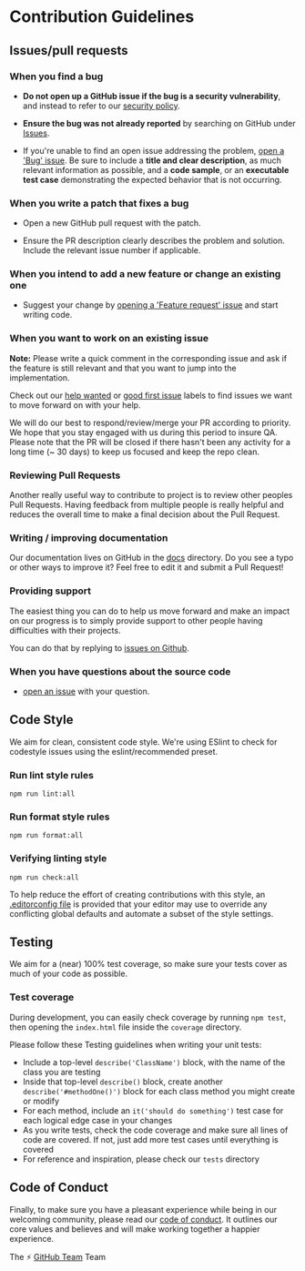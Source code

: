 # Contribution Guidelines

## Issues/pull requests

### When you find a bug

* **Do not open up a GitHub issue if the bug is a security vulnerability**, and instead to refer to our [security policy][1].

* **Ensure the bug was not already reported** by searching on GitHub under [Issues][2].

* If you're unable to find an open issue addressing the problem, [open a 'Bug' issue][4].
Be sure to include a **title and clear description**, as much relevant information as possible, and a **code sample**, or an **executable test case** demonstrating the expected behavior that is not occurring.

### When you write a patch that fixes a bug

* Open a new GitHub pull request with the patch.

* Ensure the PR description clearly describes the problem and solution.
Include the relevant issue number if applicable.

### When you intend to add a new feature or change an existing one

* Suggest your change by [opening a 'Feature request' issue][5] and start writing code.

### When you want to work on an existing issue

**Note:** Please write a quick comment in the corresponding issue and ask if the feature is still relevant and that you want to jump into the implementation.

Check out our [help wanted](https://github.com/AlexRogalskiy/github-action-random-quote/labels/help%20wanted) or [good first issue](https://github.com/AlexRogalskiy/github-action-random-quote/labels/good%20first%20issue) labels to find issues we want to move forward on with your help.

We will do our best to respond/review/merge your PR according to priority. We hope that you stay engaged with us during this period to insure QA. Please note that the PR will be closed if there hasn't been any activity for a long time (~ 30 days) to keep us focused and keep the repo clean.

### Reviewing Pull Requests

Another really useful way to contribute to project is to review other peoples Pull Requests. Having feedback from multiple people is really helpful and reduces the overall time to make a final decision about the Pull Request.

### Writing / improving documentation

Our documentation lives on GitHub in the [docs](docs) directory. Do you see a typo or other ways to improve it? Feel free to edit it and submit a Pull Request!

### Providing support

The easiest thing you can do to help us move forward and make an impact on our progress is to simply provide support to other people having difficulties with their projects.

You can do that by replying to [issues on Github](https://github.com/AlexRogalskiy/github-action-random-quote/issues).

### When you have questions about the source code

* [open an issue][3] with your question.

## Code Style

We aim for clean, consistent code style. We're using ESlint to check for codestyle issues using the eslint/recommended preset.

### Run lint style rules

```
npm run lint:all
```

### Run format style rules

```
npm run format:all
```

### Verifying linting style

```
npm run check:all
```

To help reduce the effort of creating contributions with this style, an [.editorconfig file](http://editorconfig.org/) is provided that your editor may use to override any conflicting global defaults and automate a subset of the style settings.

## Testing

We aim for a (near) 100% test coverage, so make sure your tests cover as much of your code as possible.

### Test coverage

During development, you can easily check coverage by running `npm test`, then opening the `index.html` file inside the `coverage` directory.

Please follow these Testing guidelines when writing your unit tests:

- Include a top-level `describe('ClassName')` block, with the name of the class you are testing
- Inside that top-level `describe()` block, create another `describe('#methodOne()')` block for each class method you might create or modify
- For each method, include an `it('should do something')` test case for each logical edge case in your changes
- As you write tests, check the code coverage and make sure all lines of code are covered. If not, just add more test cases until everything is covered
- For reference and inspiration, please check our `tests` directory

## Code of Conduct

Finally, to make sure you have a pleasant experience while being in our welcoming community, please read our [code of conduct](CODE_OF_CONDUCT.md). It outlines our core values and believes and will make working together a happier experience.

The :zap: [GitHub Team](https://github.com/AlexRogalskiy) Team


[1]: https://github.com/AlexRogalskiy/github-action-random-quote/security/policy
[2]: https://github.com/AlexRogalskiy/github-action-random-quote/issues
[3]: https://github.com/AlexRogalskiy/github-action-random-quote/issues/new
[4]: https://github.com/AlexRogalskiy/github-action-random-quote/issues/new?assignees=&labels=bug&template=bug_report.md&title=
[5]: https://github.com/AlexRogalskiy/github-action-random-quote/issues/new?assignees=&labels=enhancement&template=feature_request.md&title=
